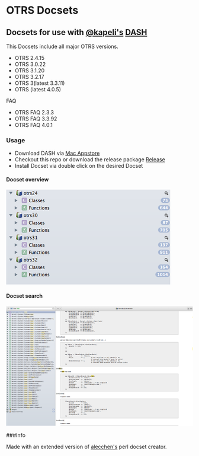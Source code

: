 OTRS Docsets
=========

## Docsets for use with [@kapeli's](https://twitter.com/kapeli) [DASH](http://kapeli.com/dash)

This Docsets include all major OTRS versions.

* OTRS 2.4.15
* OTRS 3.0.22
* OTRS 3.1.20
* OTRS 3.2.17
* OTRS 3(latest 3.3.11)
* OTRS (latest 4.0.5)

FAQ
* OTRS FAQ 2.3.3
* OTRS FAQ 3.3.92
* OTRS FAQ 4.0.1

### Usage ###

* Download DASH via [Mac Appstore](https://itunes.apple.com/de/app/dash-docs-snippets/id458034879?mt=12)
* Checkout this repo or download the release package [Release](https://github.com/hanneshal/OTRS-Docsets/releases/)
* Install Docset via double click on the desired Docset

#### Docset overview
![Docset Overview](https://github.com/hanneshal/OTRS-Docsets/raw/master/img/DocsetOverview.png "Docset Overview")
#### Docset search
![Docset Search](https://github.com/hanneshal/OTRS-Docsets/raw/master/img/DashSearch.png "Dash Search")


###Info

Made with an extended version of [alecchen's](https://github.com/alecchen/perl_docset) perl docset creator.
